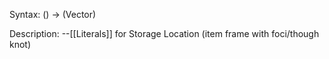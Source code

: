 Syntax:
() -> (Vector)

Description:
\--[[Literals]] for Storage Location (item frame with foci/though knot)

